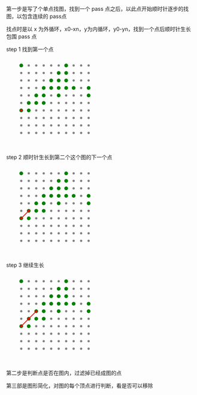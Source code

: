 第一步是写了个单点找图，找到一个 pass 点之后，以此点开始顺时针逐步的找图，以包含连续的 pass点

找点时是以 x 为外循环，x0-xn，y为内循环，y0-yn，找到一个点后顺时针生长包围 pass 点

step 1 找到第一个点

<svg width="240" height="240">
<circle cx="40" cy="200" r="3" fill="gray">1:1</circle>
<circle cx="40" cy="180" r="3" fill="gray">1:2</circle>
<circle cx="40" cy="160" r="3" fill="gray">1:3</circle>
<circle cx="40" cy="140" r="5" fill="green">1:4</circle>
<circle cx="40" cy="120" r="3" fill="gray">1:5</circle>
<circle cx="40" cy="100" r="3" fill="gray">1:6</circle>
<circle cx="40" cy="80" r="3" fill="gray">1:7</circle>
<circle cx="40" cy="60" r="3" fill="gray">1:8</circle>
<circle cx="40" cy="40" r="3" fill="gray">1:9</circle>
<circle cx="40" cy="20" r="5" fill="green">1:10</circle>
<circle cx="60" cy="200" r="3" fill="gray">2:1</circle>
<circle cx="60" cy="180" r="3" fill="gray">2:2</circle>
<circle cx="60" cy="160" r="3" fill="gray">2:3</circle>
<circle cx="60" cy="140" r="5" fill="green">2:4</circle>
<circle cx="60" cy="120" r="5" fill="green">2:5</circle>
<circle cx="60" cy="100" r="3" fill="gray">2:6</circle>
<circle cx="60" cy="80" r="3" fill="gray">2:7</circle>
<circle cx="60" cy="60" r="3" fill="gray">2:8</circle>
<circle cx="60" cy="40" r="3" fill="gray">2:9</circle>
<circle cx="60" cy="20" r="3" fill="gray">2:10</circle>
<circle cx="80" cy="200" r="3" fill="gray">3:1</circle>
<circle cx="80" cy="180" r="3" fill="gray">3:2</circle>
<circle cx="80" cy="160" r="3" fill="gray">3:3</circle>
<circle cx="80" cy="140" r="3" fill="gray">3:4</circle>
<circle cx="80" cy="120" r="5" fill="green">3:5</circle>
<circle cx="80" cy="100" r="5" fill="green">3:6</circle>
<circle cx="80" cy="80" r="3" fill="gray">3:7</circle>
<circle cx="80" cy="60" r="3" fill="gray">3:8</circle>
<circle cx="80" cy="40" r="3" fill="gray">3:9</circle>
<circle cx="80" cy="20" r="3" fill="gray">3:10</circle>
<circle cx="100" cy="200" r="3" fill="gray">4:1</circle>
<circle cx="100" cy="180" r="3" fill="gray">4:2</circle>
<circle cx="100" cy="160" r="3" fill="gray">4:3</circle>
<circle cx="100" cy="140" r="3" fill="gray">4:4</circle>
<circle cx="100" cy="120" r="5" fill="green">4:5</circle>
<circle cx="100" cy="100" r="5" fill="green">4:6</circle>
<circle cx="100" cy="80" r="5" fill="green">4:7</circle>
<circle cx="100" cy="60" r="3" fill="gray">4:8</circle>
<circle cx="100" cy="40" r="3" fill="gray">4:9</circle>
<circle cx="100" cy="20" r="3" fill="gray">4:10</circle>
<circle cx="120" cy="200" r="3" fill="gray">5:1</circle>
<circle cx="120" cy="180" r="3" fill="gray">5:2</circle>
<circle cx="120" cy="160" r="3" fill="gray">5:3</circle>
<circle cx="120" cy="140" r="3" fill="gray">5:4</circle>
<circle cx="120" cy="120" r="3" fill="gray">5:5</circle>
<circle cx="120" cy="100" r="3" fill="gray">5:6</circle>
<circle cx="120" cy="80" r="5" fill="green">5:7</circle>
<circle cx="120" cy="60" r="5" fill="green">5:8</circle>
<circle cx="120" cy="40" r="3" fill="gray">5:9</circle>
<circle cx="120" cy="20" r="3" fill="gray">5:10</circle>
<circle cx="140" cy="200" r="3" fill="gray">6:1</circle>
<circle cx="140" cy="180" r="3" fill="gray">6:2</circle>
<circle cx="140" cy="160" r="3" fill="gray">6:3</circle>
<circle cx="140" cy="140" r="3" fill="gray">6:4</circle>
<circle cx="140" cy="120" r="3" fill="gray">6:5</circle>
<circle cx="140" cy="100" r="5" fill="green">6:6</circle>
<circle cx="140" cy="80" r="5" fill="green">6:7</circle>
<circle cx="140" cy="60" r="5" fill="green">6:8</circle>
<circle cx="140" cy="40" r="5" fill="green">6:9</circle>
<circle cx="140" cy="20" r="3" fill="gray">6:10</circle>
<circle cx="160" cy="200" r="3" fill="gray">7:1</circle>
<circle cx="160" cy="180" r="3" fill="gray">7:2</circle>
<circle cx="160" cy="160" r="3" fill="gray">7:3</circle>
<circle cx="160" cy="140" r="3" fill="gray">7:4</circle>
<circle cx="160" cy="120" r="3" fill="gray">7:5</circle>
<circle cx="160" cy="100" r="3" fill="gray">7:6</circle>
<circle cx="160" cy="80" r="5" fill="green">7:7</circle>
<circle cx="160" cy="60" r="5" fill="green">7:8</circle>
<circle cx="160" cy="40" r="5" fill="green">7:9</circle>
<circle cx="160" cy="20" r="5" fill="green">7:10</circle>
<circle cx="180" cy="200" r="3" fill="gray">8:1</circle>
<circle cx="180" cy="180" r="3" fill="gray">8:2</circle>
<circle cx="180" cy="160" r="3" fill="gray">8:3</circle>
<circle cx="180" cy="140" r="3" fill="gray">8:4</circle>
<circle cx="180" cy="120" r="3" fill="gray">8:5</circle>
<circle cx="180" cy="100" r="3" fill="gray">8:6</circle>
<circle cx="180" cy="80" r="5" fill="green">8:7</circle>
<circle cx="180" cy="60" r="3" fill="gray">8:8</circle>
<circle cx="180" cy="40" r="3" fill="gray">8:9</circle>
<circle cx="180" cy="20" r="3" fill="gray">8:10</circle>
<circle cx="200" cy="200" r="3" fill="gray">9:1</circle>
<circle cx="200" cy="180" r="3" fill="gray">9:2</circle>
<circle cx="200" cy="160" r="3" fill="gray">9:3</circle>
<circle cx="200" cy="140" r="3" fill="gray">9:4</circle>
<circle cx="200" cy="120" r="3" fill="gray">9:5</circle>
<circle cx="200" cy="100" r="3" fill="gray">9:6</circle>
<circle cx="200" cy="80" r="3" fill="gray">9:7</circle>
<circle cx="200" cy="60" r="3" fill="gray">9:8</circle>
<circle cx="200" cy="40" r="3" fill="gray">9:9</circle>
<circle cx="200" cy="20" r="3" fill="gray">9:10</circle>
<circle cx="220" cy="200" r="3" fill="gray">10:1</circle>
<circle cx="220" cy="180" r="3" fill="gray">10:2</circle>
<circle cx="220" cy="160" r="3" fill="gray">10:3</circle>
<circle cx="220" cy="140" r="3" fill="gray">10:4</circle>
<circle cx="220" cy="120" r="3" fill="gray">10:5</circle>
<circle cx="220" cy="100" r="5" fill="green">10:6</circle>
<circle cx="220" cy="80" r="5" fill="green">10:7</circle>
<circle cx="220" cy="60" r="3" fill="gray">10:8</circle>
<circle cx="220" cy="40" r="3" fill="gray">10:9</circle>
<circle cx="220" cy="20" r="3" fill="gray">10:10</circle>
<circle cx="40" cy="140" r="3" fill="red"></circle>
</svg>


step 2 顺时针生长到第二个这个图的下一个点

<svg width="240" height="240">
<circle cx="40" cy="200" r="3" fill="gray">1:1</circle>
<circle cx="40" cy="180" r="3" fill="gray">1:2</circle>
<circle cx="40" cy="160" r="3" fill="gray">1:3</circle>
<circle cx="40" cy="140" r="5" fill="green">1:4</circle>
<circle cx="40" cy="120" r="3" fill="gray">1:5</circle>
<circle cx="40" cy="100" r="3" fill="gray">1:6</circle>
<circle cx="40" cy="80" r="3" fill="gray">1:7</circle>
<circle cx="40" cy="60" r="3" fill="gray">1:8</circle>
<circle cx="40" cy="40" r="3" fill="gray">1:9</circle>
<circle cx="40" cy="20" r="5" fill="green">1:10</circle>
<circle cx="60" cy="200" r="3" fill="gray">2:1</circle>
<circle cx="60" cy="180" r="3" fill="gray">2:2</circle>
<circle cx="60" cy="160" r="3" fill="gray">2:3</circle>
<circle cx="60" cy="140" r="5" fill="green">2:4</circle>
<circle cx="60" cy="120" r="5" fill="green">2:5</circle>
<circle cx="60" cy="100" r="3" fill="gray">2:6</circle>
<circle cx="60" cy="80" r="3" fill="gray">2:7</circle>
<circle cx="60" cy="60" r="3" fill="gray">2:8</circle>
<circle cx="60" cy="40" r="3" fill="gray">2:9</circle>
<circle cx="60" cy="20" r="3" fill="gray">2:10</circle>
<circle cx="80" cy="200" r="3" fill="gray">3:1</circle>
<circle cx="80" cy="180" r="3" fill="gray">3:2</circle>
<circle cx="80" cy="160" r="3" fill="gray">3:3</circle>
<circle cx="80" cy="140" r="3" fill="gray">3:4</circle>
<circle cx="80" cy="120" r="5" fill="green">3:5</circle>
<circle cx="80" cy="100" r="5" fill="green">3:6</circle>
<circle cx="80" cy="80" r="3" fill="gray">3:7</circle>
<circle cx="80" cy="60" r="3" fill="gray">3:8</circle>
<circle cx="80" cy="40" r="3" fill="gray">3:9</circle>
<circle cx="80" cy="20" r="3" fill="gray">3:10</circle>
<circle cx="100" cy="200" r="3" fill="gray">4:1</circle>
<circle cx="100" cy="180" r="3" fill="gray">4:2</circle>
<circle cx="100" cy="160" r="3" fill="gray">4:3</circle>
<circle cx="100" cy="140" r="3" fill="gray">4:4</circle>
<circle cx="100" cy="120" r="5" fill="green">4:5</circle>
<circle cx="100" cy="100" r="5" fill="green">4:6</circle>
<circle cx="100" cy="80" r="5" fill="green">4:7</circle>
<circle cx="100" cy="60" r="3" fill="gray">4:8</circle>
<circle cx="100" cy="40" r="3" fill="gray">4:9</circle>
<circle cx="100" cy="20" r="3" fill="gray">4:10</circle>
<circle cx="120" cy="200" r="3" fill="gray">5:1</circle>
<circle cx="120" cy="180" r="3" fill="gray">5:2</circle>
<circle cx="120" cy="160" r="3" fill="gray">5:3</circle>
<circle cx="120" cy="140" r="3" fill="gray">5:4</circle>
<circle cx="120" cy="120" r="3" fill="gray">5:5</circle>
<circle cx="120" cy="100" r="3" fill="gray">5:6</circle>
<circle cx="120" cy="80" r="5" fill="green">5:7</circle>
<circle cx="120" cy="60" r="5" fill="green">5:8</circle>
<circle cx="120" cy="40" r="3" fill="gray">5:9</circle>
<circle cx="120" cy="20" r="3" fill="gray">5:10</circle>
<circle cx="140" cy="200" r="3" fill="gray">6:1</circle>
<circle cx="140" cy="180" r="3" fill="gray">6:2</circle>
<circle cx="140" cy="160" r="3" fill="gray">6:3</circle>
<circle cx="140" cy="140" r="3" fill="gray">6:4</circle>
<circle cx="140" cy="120" r="3" fill="gray">6:5</circle>
<circle cx="140" cy="100" r="5" fill="green">6:6</circle>
<circle cx="140" cy="80" r="5" fill="green">6:7</circle>
<circle cx="140" cy="60" r="5" fill="green">6:8</circle>
<circle cx="140" cy="40" r="5" fill="green">6:9</circle>
<circle cx="140" cy="20" r="3" fill="gray">6:10</circle>
<circle cx="160" cy="200" r="3" fill="gray">7:1</circle>
<circle cx="160" cy="180" r="3" fill="gray">7:2</circle>
<circle cx="160" cy="160" r="3" fill="gray">7:3</circle>
<circle cx="160" cy="140" r="3" fill="gray">7:4</circle>
<circle cx="160" cy="120" r="3" fill="gray">7:5</circle>
<circle cx="160" cy="100" r="3" fill="gray">7:6</circle>
<circle cx="160" cy="80" r="5" fill="green">7:7</circle>
<circle cx="160" cy="60" r="5" fill="green">7:8</circle>
<circle cx="160" cy="40" r="5" fill="green">7:9</circle>
<circle cx="160" cy="20" r="5" fill="green">7:10</circle>
<circle cx="180" cy="200" r="3" fill="gray">8:1</circle>
<circle cx="180" cy="180" r="3" fill="gray">8:2</circle>
<circle cx="180" cy="160" r="3" fill="gray">8:3</circle>
<circle cx="180" cy="140" r="3" fill="gray">8:4</circle>
<circle cx="180" cy="120" r="3" fill="gray">8:5</circle>
<circle cx="180" cy="100" r="3" fill="gray">8:6</circle>
<circle cx="180" cy="80" r="5" fill="green">8:7</circle>
<circle cx="180" cy="60" r="3" fill="gray">8:8</circle>
<circle cx="180" cy="40" r="3" fill="gray">8:9</circle>
<circle cx="180" cy="20" r="3" fill="gray">8:10</circle>
<circle cx="200" cy="200" r="3" fill="gray">9:1</circle>
<circle cx="200" cy="180" r="3" fill="gray">9:2</circle>
<circle cx="200" cy="160" r="3" fill="gray">9:3</circle>
<circle cx="200" cy="140" r="3" fill="gray">9:4</circle>
<circle cx="200" cy="120" r="3" fill="gray">9:5</circle>
<circle cx="200" cy="100" r="3" fill="gray">9:6</circle>
<circle cx="200" cy="80" r="3" fill="gray">9:7</circle>
<circle cx="200" cy="60" r="3" fill="gray">9:8</circle>
<circle cx="200" cy="40" r="3" fill="gray">9:9</circle>
<circle cx="200" cy="20" r="3" fill="gray">9:10</circle>
<circle cx="220" cy="200" r="3" fill="gray">10:1</circle>
<circle cx="220" cy="180" r="3" fill="gray">10:2</circle>
<circle cx="220" cy="160" r="3" fill="gray">10:3</circle>
<circle cx="220" cy="140" r="3" fill="gray">10:4</circle>
<circle cx="220" cy="120" r="3" fill="gray">10:5</circle>
<circle cx="220" cy="100" r="5" fill="green">10:6</circle>
<circle cx="220" cy="80" r="5" fill="green">10:7</circle>
<circle cx="220" cy="60" r="3" fill="gray">10:8</circle>
<circle cx="220" cy="40" r="3" fill="gray">10:9</circle>
<circle cx="220" cy="20" r="3" fill="gray">10:10</circle>
<circle cx="40" cy="140" r="3" fill="red"></circle>
<circle cx="60" cy="120" r="3" fill="red"></circle>
<line x1="40" y1="140" x2="60" y2="120" style="stroke:rgb(255,0,0);stroke-width:2"></line>
</svg>


step 3 继续生长

<svg width="240" height="240">
<circle cx="40" cy="200" r="3" fill="gray">1:1</circle>
<circle cx="40" cy="180" r="3" fill="gray">1:2</circle>
<circle cx="40" cy="160" r="3" fill="gray">1:3</circle>
<circle cx="40" cy="140" r="5" fill="green">1:4</circle>
<circle cx="40" cy="120" r="3" fill="gray">1:5</circle>
<circle cx="40" cy="100" r="3" fill="gray">1:6</circle>
<circle cx="40" cy="80" r="3" fill="gray">1:7</circle>
<circle cx="40" cy="60" r="3" fill="gray">1:8</circle>
<circle cx="40" cy="40" r="3" fill="gray">1:9</circle>
<circle cx="40" cy="20" r="5" fill="green">1:10</circle>
<circle cx="60" cy="200" r="3" fill="gray">2:1</circle>
<circle cx="60" cy="180" r="3" fill="gray">2:2</circle>
<circle cx="60" cy="160" r="3" fill="gray">2:3</circle>
<circle cx="60" cy="140" r="5" fill="green">2:4</circle>
<circle cx="60" cy="120" r="5" fill="green">2:5</circle>
<circle cx="60" cy="100" r="3" fill="gray">2:6</circle>
<circle cx="60" cy="80" r="3" fill="gray">2:7</circle>
<circle cx="60" cy="60" r="3" fill="gray">2:8</circle>
<circle cx="60" cy="40" r="3" fill="gray">2:9</circle>
<circle cx="60" cy="20" r="3" fill="gray">2:10</circle>
<circle cx="80" cy="200" r="3" fill="gray">3:1</circle>
<circle cx="80" cy="180" r="3" fill="gray">3:2</circle>
<circle cx="80" cy="160" r="3" fill="gray">3:3</circle>
<circle cx="80" cy="140" r="3" fill="gray">3:4</circle>
<circle cx="80" cy="120" r="5" fill="green">3:5</circle>
<circle cx="80" cy="100" r="5" fill="green">3:6</circle>
<circle cx="80" cy="80" r="3" fill="gray">3:7</circle>
<circle cx="80" cy="60" r="3" fill="gray">3:8</circle>
<circle cx="80" cy="40" r="3" fill="gray">3:9</circle>
<circle cx="80" cy="20" r="3" fill="gray">3:10</circle>
<circle cx="100" cy="200" r="3" fill="gray">4:1</circle>
<circle cx="100" cy="180" r="3" fill="gray">4:2</circle>
<circle cx="100" cy="160" r="3" fill="gray">4:3</circle>
<circle cx="100" cy="140" r="3" fill="gray">4:4</circle>
<circle cx="100" cy="120" r="5" fill="green">4:5</circle>
<circle cx="100" cy="100" r="5" fill="green">4:6</circle>
<circle cx="100" cy="80" r="5" fill="green">4:7</circle>
<circle cx="100" cy="60" r="3" fill="gray">4:8</circle>
<circle cx="100" cy="40" r="3" fill="gray">4:9</circle>
<circle cx="100" cy="20" r="3" fill="gray">4:10</circle>
<circle cx="120" cy="200" r="3" fill="gray">5:1</circle>
<circle cx="120" cy="180" r="3" fill="gray">5:2</circle>
<circle cx="120" cy="160" r="3" fill="gray">5:3</circle>
<circle cx="120" cy="140" r="3" fill="gray">5:4</circle>
<circle cx="120" cy="120" r="3" fill="gray">5:5</circle>
<circle cx="120" cy="100" r="3" fill="gray">5:6</circle>
<circle cx="120" cy="80" r="5" fill="green">5:7</circle>
<circle cx="120" cy="60" r="5" fill="green">5:8</circle>
<circle cx="120" cy="40" r="3" fill="gray">5:9</circle>
<circle cx="120" cy="20" r="3" fill="gray">5:10</circle>
<circle cx="140" cy="200" r="3" fill="gray">6:1</circle>
<circle cx="140" cy="180" r="3" fill="gray">6:2</circle>
<circle cx="140" cy="160" r="3" fill="gray">6:3</circle>
<circle cx="140" cy="140" r="3" fill="gray">6:4</circle>
<circle cx="140" cy="120" r="3" fill="gray">6:5</circle>
<circle cx="140" cy="100" r="5" fill="green">6:6</circle>
<circle cx="140" cy="80" r="5" fill="green">6:7</circle>
<circle cx="140" cy="60" r="5" fill="green">6:8</circle>
<circle cx="140" cy="40" r="5" fill="green">6:9</circle>
<circle cx="140" cy="20" r="3" fill="gray">6:10</circle>
<circle cx="160" cy="200" r="3" fill="gray">7:1</circle>
<circle cx="160" cy="180" r="3" fill="gray">7:2</circle>
<circle cx="160" cy="160" r="3" fill="gray">7:3</circle>
<circle cx="160" cy="140" r="3" fill="gray">7:4</circle>
<circle cx="160" cy="120" r="3" fill="gray">7:5</circle>
<circle cx="160" cy="100" r="3" fill="gray">7:6</circle>
<circle cx="160" cy="80" r="5" fill="green">7:7</circle>
<circle cx="160" cy="60" r="5" fill="green">7:8</circle>
<circle cx="160" cy="40" r="5" fill="green">7:9</circle>
<circle cx="160" cy="20" r="5" fill="green">7:10</circle>
<circle cx="180" cy="200" r="3" fill="gray">8:1</circle>
<circle cx="180" cy="180" r="3" fill="gray">8:2</circle>
<circle cx="180" cy="160" r="3" fill="gray">8:3</circle>
<circle cx="180" cy="140" r="3" fill="gray">8:4</circle>
<circle cx="180" cy="120" r="3" fill="gray">8:5</circle>
<circle cx="180" cy="100" r="3" fill="gray">8:6</circle>
<circle cx="180" cy="80" r="5" fill="green">8:7</circle>
<circle cx="180" cy="60" r="3" fill="gray">8:8</circle>
<circle cx="180" cy="40" r="3" fill="gray">8:9</circle>
<circle cx="180" cy="20" r="3" fill="gray">8:10</circle>
<circle cx="200" cy="200" r="3" fill="gray">9:1</circle>
<circle cx="200" cy="180" r="3" fill="gray">9:2</circle>
<circle cx="200" cy="160" r="3" fill="gray">9:3</circle>
<circle cx="200" cy="140" r="3" fill="gray">9:4</circle>
<circle cx="200" cy="120" r="3" fill="gray">9:5</circle>
<circle cx="200" cy="100" r="3" fill="gray">9:6</circle>
<circle cx="200" cy="80" r="3" fill="gray">9:7</circle>
<circle cx="200" cy="60" r="3" fill="gray">9:8</circle>
<circle cx="200" cy="40" r="3" fill="gray">9:9</circle>
<circle cx="200" cy="20" r="3" fill="gray">9:10</circle>
<circle cx="220" cy="200" r="3" fill="gray">10:1</circle>
<circle cx="220" cy="180" r="3" fill="gray">10:2</circle>
<circle cx="220" cy="160" r="3" fill="gray">10:3</circle>
<circle cx="220" cy="140" r="3" fill="gray">10:4</circle>
<circle cx="220" cy="120" r="3" fill="gray">10:5</circle>
<circle cx="220" cy="100" r="5" fill="green">10:6</circle>
<circle cx="220" cy="80" r="5" fill="green">10:7</circle>
<circle cx="220" cy="60" r="3" fill="gray">10:8</circle>
<circle cx="220" cy="40" r="3" fill="gray">10:9</circle>
<circle cx="220" cy="20" r="3" fill="gray">10:10</circle>
<circle cx="40" cy="140" r="3" fill="red"></circle>
<circle cx="60" cy="120" r="3" fill="red"></circle>
<circle cx="80" cy="100" r="3" fill="red"></circle>
<line x1="40" y1="140" x2="80" y2="100" style="stroke:rgb(255,0,0);stroke-width:2"></line>
</svg>

第二步是判断点是否在图内，过滤掉已经成图的点

第三部是图形简化，对图的每个顶点进行判断，看是否可以移除